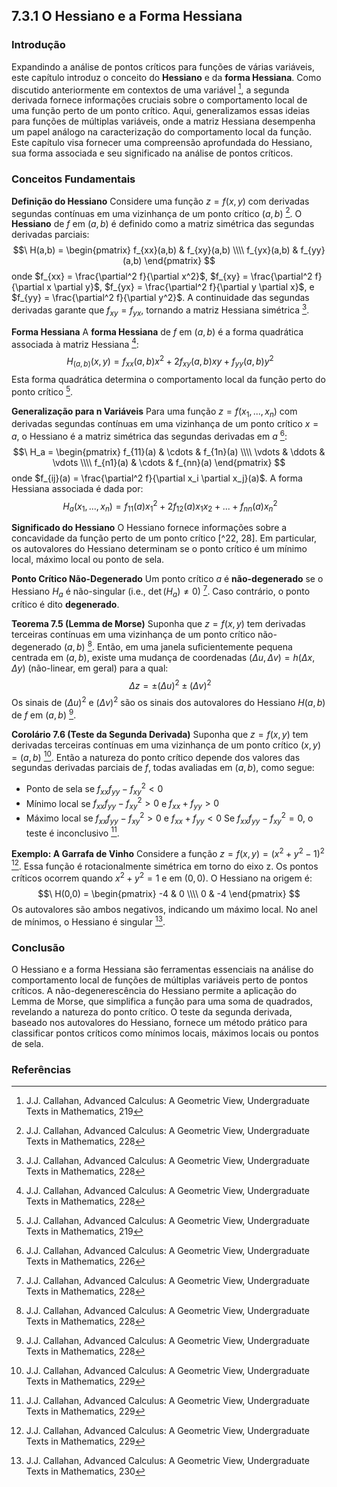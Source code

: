 ## 7.3.1 O Hessiano e a Forma Hessiana

### Introdução
Expandindo a análise de pontos críticos para funções de várias variáveis, este capítulo introduz o conceito do **Hessiano** e da **forma Hessiana**. Como discutido anteriormente em contextos de uma variável [^2], a segunda derivada fornece informações cruciais sobre o comportamento local de uma função perto de um ponto crítico. Aqui, generalizamos essas ideias para funções de múltiplas variáveis, onde a matriz Hessiana desempenha um papel análogo na caracterização do comportamento local da função. Este capítulo visa fornecer uma compreensão aprofundada do Hessiano, sua forma associada e seu significado na análise de pontos críticos.

### Conceitos Fundamentais

**Definição do Hessiano**
Considere uma função $z = f(x, y)$ com derivadas segundas contínuas em uma vizinhança de um ponto crítico $(a, b)$ [^28]. O **Hessiano** de $f$ em $(a, b)$ é definido como a matriz simétrica das segundas derivadas parciais:
$$\
H(a,b) = \begin{pmatrix}
f_{xx}(a,b) & f_{xy}(a,b) \\\\
f_{yx}(a,b) & f_{yy}(a,b)
\end{pmatrix}
$$
onde $f_{xx} = \frac{\partial^2 f}{\partial x^2}$, $f_{xy} = \frac{\partial^2 f}{\partial x \partial y}$, $f_{yx} = \frac{\partial^2 f}{\partial y \partial x}$, e $f_{yy} = \frac{\partial^2 f}{\partial y^2}$. A continuidade das segundas derivadas garante que $f_{xy} = f_{yx}$, tornando a matriz Hessiana simétrica [^28].

**Forma Hessiana**
A **forma Hessiana** de $f$ em $(a, b)$ é a forma quadrática associada à matriz Hessiana [^28]:
$$\
H_{(a,b)}(x,y) = f_{xx}(a,b)x^2 + 2f_{xy}(a,b)xy + f_{yy}(a,b)y^2
$$
Esta forma quadrática determina o comportamento local da função perto do ponto crítico [^1].

**Generalização para n Variáveis**
Para uma função $z = f(x_1, ..., x_n)$ com derivadas segundas contínuas em uma vizinhança de um ponto crítico $x = a$, o Hessiano é a matriz simétrica das segundas derivadas em $a$ [^26]:
$$\
H_a = \begin{pmatrix}
f_{11}(a) & \cdots & f_{1n}(a) \\\\
\vdots & \ddots & \vdots \\\\
f_{n1}(a) & \cdots & f_{nn}(a)
\end{pmatrix}
$$
onde $f_{ij}(a) = \frac{\partial^2 f}{\partial x_i \partial x_j}(a)$. A forma Hessiana associada é dada por:
$$\
H_a(x_1, ..., x_n) = f_{11}(a)x_1^2 + 2f_{12}(a)x_1x_2 + ... + f_{nn}(a)x_n^2
$$

**Significado do Hessiano**
O Hessiano fornece informações sobre a concavidade da função perto de um ponto crítico [^22, 28]. Em particular, os autovalores do Hessiano determinam se o ponto crítico é um mínimo local, máximo local ou ponto de sela.

**Ponto Crítico Não-Degenerado**
Um ponto crítico $a$ é **não-degenerado** se o Hessiano $H_a$ é não-singular (i.e., $\det(H_a) \neq 0$) [^28]. Caso contrário, o ponto crítico é dito **degenerado**.

**Teorema 7.5 (Lemma de Morse)**
Suponha que $z = f(x, y)$ tem derivadas terceiras contínuas em uma vizinhança de um ponto crítico não-degenerado $(a, b)$ [^28]. Então, em uma janela suficientemente pequena centrada em $(a, b)$, existe uma mudança de coordenadas $(\Delta u, \Delta v) = h(\Delta x, \Delta y)$ (não-linear, em geral) para a qual:
$$\
\Delta z = \pm (\Delta u)^2 \pm (\Delta v)^2
$$
Os sinais de $(\Delta u)^2$ e $(\Delta v)^2$ são os sinais dos autovalores do Hessiano $H(a,b)$ de $f$ em $(a, b)$ [^28].

**Corolário 7.6 (Teste da Segunda Derivada)**
Suponha que $z = f(x, y)$ tem derivadas terceiras contínuas em uma vizinhança de um ponto crítico $(x, y) = (a, b)$ [^29]. Então a natureza do ponto crítico depende dos valores das segundas derivadas parciais de $f$, todas avaliadas em $(a, b)$, como segue:
*   Ponto de sela se $f_{xx}f_{yy} - f_{xy}^2 < 0$
*   Mínimo local se $f_{xx}f_{yy} - f_{xy}^2 > 0$ e $f_{xx} + f_{yy} > 0$
*   Máximo local se $f_{xx}f_{yy} - f_{xy}^2 > 0$ e $f_{xx} + f_{yy} < 0$
Se $f_{xx}f_{yy} - f_{xy}^2 = 0$, o teste é inconclusivo [^29].

**Exemplo: A Garrafa de Vinho**
Considere a função $z = f(x, y) = (x^2 + y^2 - 1)^2$ [^29]. Essa função é rotacionalmente simétrica em torno do eixo z. Os pontos críticos ocorrem quando $x^2 + y^2 = 1$ e em $(0,0)$. O Hessiano na origem é:
$$\
H(0,0) = \begin{pmatrix}
-4 & 0 \\\\
0 & -4
\end{pmatrix}
$$
Os autovalores são ambos negativos, indicando um máximo local. No anel de mínimos, o Hessiano é singular [^30].

### Conclusão
O Hessiano e a forma Hessiana são ferramentas essenciais na análise do comportamento local de funções de múltiplas variáveis perto de pontos críticos. A não-degenerescência do Hessiano permite a aplicação do Lemma de Morse, que simplifica a função para uma soma de quadrados, revelando a natureza do ponto crítico. O teste da segunda derivada, baseado nos autovalores do Hessiano, fornece um método prático para classificar pontos críticos como mínimos locais, máximos locais ou pontos de sela.

### Referências
[^1]: J.J. Callahan, Advanced Calculus: A Geometric View, Undergraduate Texts in Mathematics, 219
[^2]: J.J. Callahan, Advanced Calculus: A Geometric View, Undergraduate Texts in Mathematics, 219
[^22]: J.J. Callahan, Advanced Calculus: A Geometric View, Undergraduate Texts in Mathematics, 223
[^26]: J.J. Callahan, Advanced Calculus: A Geometric View, Undergraduate Texts in Mathematics, 226
[^28]: J.J. Callahan, Advanced Calculus: A Geometric View, Undergraduate Texts in Mathematics, 228
[^29]: J.J. Callahan, Advanced Calculus: A Geometric View, Undergraduate Texts in Mathematics, 229
[^30]: J.J. Callahan, Advanced Calculus: A Geometric View, Undergraduate Texts in Mathematics, 230
<!-- END -->